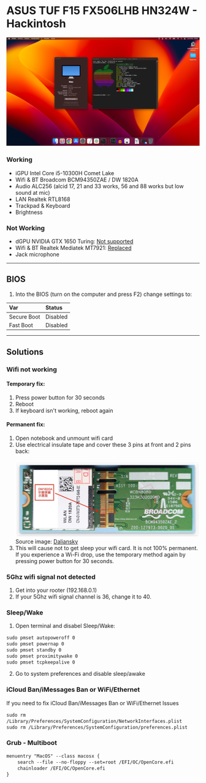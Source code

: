 # ASUS TUF F15 FX506LHB HN324W - Hackintosh

<img src="img/captura.png">
  
### Working
- iGPU Intel Core i5-10300H Comet Lake
- Wifi & BT Broadcom BCM94350ZAE / DW 1820A
- Audio ALC256 (alcid 17, 21 and 33 works, 56 and 88 works but low sound at mic)
- LAN Realtek RTL8168
- Trackpad & Keyboard
- Brightness

### Not Working
- dGPU NVIDIA GTX 1650 Turing: [Not supported](https://dortania.github.io/GPU-Buyers-Guide/modern-gpus/nvidia-gpu.html#native-nvidia-gpus)
- Wifi & BT Realtek Mediatek MT7921: [Replaced](https://dortania.github.io/Wireless-Buyers-Guide/unsupported.html#supported-chipsets)
- Jack microphone

---

## BIOS
1. Into the BIOS (turn on the computer and press F2) change settings to:
   
| Var   | Status |
|:---|:---|
| Secure Boot | Disabled|
| Fast Boot | Disabled |

---

## Solutions

### Wifi not working
#### Temporary fix:
1. Press power button for 30 seconds
2. Reboot
3. If keyboard isn't working, reboot again
#### Permanent fix:
1. Open notebook and unmount wifi card
2. Use electrical insulate tape and cover these 3 pins at front and 2 pins back:<br><br>
<img src="img/DW1820A_Cover_pins.jpg"><br>
Source image: [Daliansky](https://blog.daliansky.net/DW1820A_BCM94350ZAE-driver-inserts-the-correct-posture.html)
3. This will cause not to get sleep your wifi card. It is not 100% permanent. If you experience a Wi-Fi drop, use the temporary method again by pressing power button for 30 seconds.

### 5Ghz wifi signal not detected
1. Get into your rooter (192.168.0.1)
2. If your 5Ghz wifi signal channel is 36, change it to 40.

### Sleep/Wake
1. Open terminal and disabel Sleep/Wake:
```
sudo pmset autopoweroff 0
sudo pmset powernap 0
sudo pmset standby 0
sudo pmset proximitywake 0
sudo pmset tcpkeepalive 0
```
2. Go to system preferences and disable sleep/awake

### iCloud Ban/iMessages Ban or WiFi/Ethernet
If you need to fix iCloud Ban/iMessages Ban or WiFi/Ethernet Issues
```
sudo rm /Library/Preferences/SystemConfiguration/NetworkInterfaces.plist
sudo rm /Library/Preferences/SystemConfiguration/preferences.plist
```


### Grub - Multiboot
```
menuentry "MacOS" --class macosx {
	search --file --no-floppy --set=root /EFI/OC/OpenCore.efi
	chainloader /EFI/OC/OpenCore.efi
}
```

